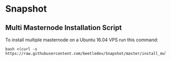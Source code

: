 # Snapshot

## Multi Masternode Installation Script

To install multiple masternode on a Ubuntu 16.04 VPS run this command:

	bash <(curl -s https://raw.githubusercontent.com/beetledev/Snapshot/master/install_multi_beetlecoin.sh)

